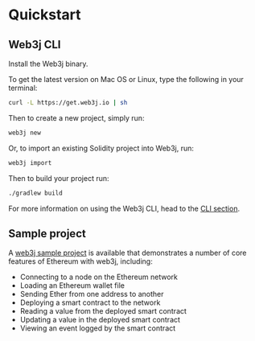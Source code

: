 # Quickstart

## Web3j CLI

Install the Web3j binary.

To get the latest version on Mac OS or Linux, type the following in your
terminal:

```bash
curl -L https://get.web3j.io | sh
```

Then to create a new project, simply run:

```bash
web3j new
```

Or, to import an existing Solidity project into Web3j, run:

```bash
web3j import
```

Then to build your project run:

```bash
./gradlew build
```

For more information on using the Web3j CLI, head to the
[CLI section](command_line_tools.md).

## Sample project

A [web3j sample project](https://github.com/web3j/sample-project-gradle) is
available that demonstrates a number of core features of Ethereum with web3j,
including:

- Connecting to a node on the Ethereum network
- Loading an Ethereum wallet file
- Sending Ether from one address to another
- Deploying a smart contract to the network
- Reading a value from the deployed smart contract
- Updating a value in the deployed smart contract
- Viewing an event logged by the smart contract
